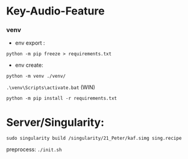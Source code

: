 # Key-Audio-Feature

### venv

- env export :

```python -m pip freeze > requirements.txt```

- env create:

```python -m venv ./venv/```

```.\venv\Scripts\activate.bat``` (WIN)

```python -m pip install -r requirements.txt```


# Server/Singularity:

```sudo singularity build /singularity/21_Peter/kaf.simg sing.recipe```



preprocess:
```./init.sh```

